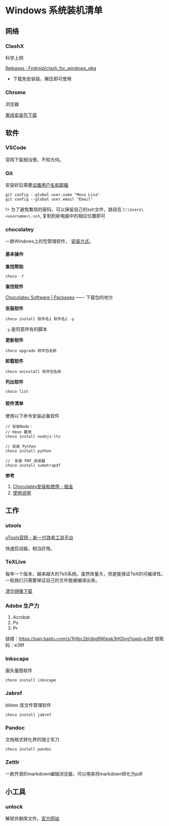 # Windows 系统装机清单

## 网络

### ClashX

科学上网

[Releases · Fndroid/clash_for_windows_pkg](https://github.com/Fndroid/clash_for_windows_pkg/releases)
+ 下载免安装版，解压即可使用

### Chrome

浏览器

[离线安装包下载](https://support.google.com/chrome/answer/95346?co=GENIE.Platform%3DDesktop&hl=zh-Hans#zippy=%2Cwindows)


## 软件

### VSCode

官网下载相当慢，不知为何。

### Git

安装好后需要[设置用户名和邮箱](https://docs.github.com/zh/get-started/getting-started-with-git/setting-your-username-in-git)

```shell
git config --global user.name "Mona Lisa"
git config --global user.email "Email"
```

!> 为了避免繁琐的密码，可以保留自己的ssh文件，路径在 `C:\Users\<username>\.ssh`, 复制到新电脑中的相应位置即可


### chocolatey

一款Windows上的包管理软件， [安装方式](https://chocolatey.org/install)。



#### 基本操作

**查找帮助**

```shell
choco -?
```

**查找软件**

[Chocolatey Software | Packages](https://community.chocolatey.org/packages) —— 下载包的地方

**安装软件**

```shell
choco install 软件名1 软件名2 -y
```

`-y` 是同意所有的脚本


**更新软件**

```shell
choco upgrade 软件包名称
```

**卸载软件**

```shell
choco uninstall 软件包名称
```

**列出软件**

```shell
choco list
```

#### 软件清单
使用以下命令安装必备软件
```shell
// 安装Node：
// Hexo 要用
choco install nodejs-lts  

// 安装 Python
choco install python

//  安装 PDF 阅读器
choco install sumatrapdf
```

**参考**
1. [Chocolatey安装和使用 - 掘金](https://juejin.cn/post/6994715287178182693)
2. [使用说明](https://docs.chocolatey.org/en-us/choco/setup)

## 工作

### utools

[uTools官网 - 新一代效率工具平台](https://www.u.tools/)

快速启动器，相当好用。

### TeXLive

每年一个版本，越来越大的TeX系统。虽然体量大，但是能保证TeX的可编译性。一般我们只需要保证自己的文件能被编译出来。

[清华镜像下载](https://mirrors.tuna.tsinghua.edu.cn/CTAN/systems/texlive/Images/texlive2023-20230313.iso)

### Adobe 生产力

1. Acrobat
2. Ps
3. Pr

链接：https://pan.baidu.com/s/1Hibc2bUbidIN0pxk3HOIyg?pwd=e39f 
提取码：e39f 

### Inkscape

画矢量图软件

```shell
choco install inkscape
```
### Jabref

bibtex 库文件管理软件

```shell
choco install jabref
```

### Pandoc

文档格式转化界的瑞士军刀

```shell
choco install pandoc
```

### Zettlr

一款开源的markdown编辑浏览器，可以用来将markdown转化为pdf

## 小工具

### unlock

解锁并删除文件。[官方网站](https://lockhunter.com/)